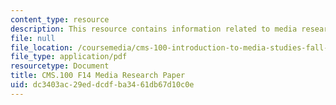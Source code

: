 ```yaml
---
content_type: resource
description: This resource contains information related to media research paper.
file: null
file_location: /coursemedia/cms-100-introduction-to-media-studies-fall-2014/dc3403ac29eddcdfba3461db67d10c0e_MITCMS_100F14_MediaResrch.pdf
file_type: application/pdf
resourcetype: Document
title: CMS.100 F14 Media Research Paper
uid: dc3403ac-29ed-dcdf-ba34-61db67d10c0e
---
```

